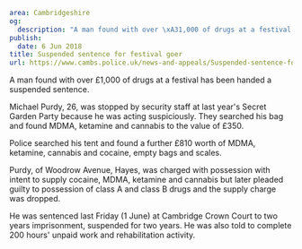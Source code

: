 ```yaml
area: Cambridgeshire
og:
  description: "A man found with over \xA31,000 of drugs at a festival has been handed a suspended sentence."
publish:
  date: 6 Jun 2018
title: Suspended sentence for festival goer
url: https://www.cambs.police.uk/news-and-appeals/Suspended-sentence-for-festival-goer-Michael-Purdy
```

A man found with over £1,000 of drugs at a festival has been handed a suspended sentence.

Michael Purdy, 26, was stopped by security staff at last year's Secret Garden Party because he was acting suspiciously. They searched his bag and found MDMA, ketamine and cannabis to the value of £350.

Police searched his tent and found a further £810 worth of MDMA, ketamine, cannabis and cocaine, empty bags and scales.

Purdy, of Woodrow Avenue, Hayes, was charged with possession with intent to supply cocaine, MDMA, ketamine and cannabis but later pleaded guilty to possession of class A and class B drugs and the supply charge was dropped.

He was sentenced last Friday (1 June) at Cambridge Crown Court to two years imprisonment, suspended for two years. He was also told to complete 200 hours' unpaid work and rehabilitation activity.
